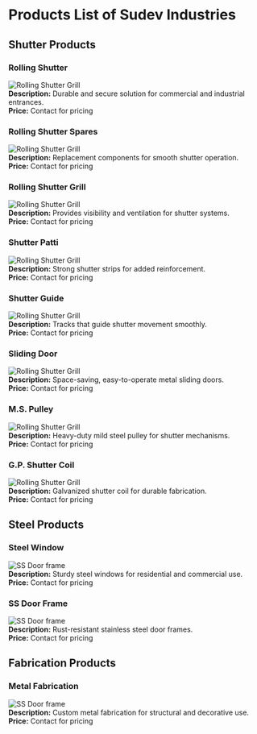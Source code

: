 # Products List of Sudev Industries

## Shutter Products

### Rolling Shutter
![Rolling Shutter Grill](/product/rolling-shutter.webp)  
**Description:** Durable and secure solution for commercial and industrial entrances.  
**Price:** Contact for pricing

### Rolling Shutter Spares
![Rolling Shutter Grill](/product/rolling-shutter-spares.webp)  
**Description:** Replacement components for smooth shutter operation.  
**Price:** Contact for pricing

### Rolling Shutter Grill
![Rolling Shutter Grill](/product/rolling-shutter-grill.webp)  
**Description:** Provides visibility and ventilation for shutter systems.  
**Price:** Contact for pricing

### Shutter Patti
![Rolling Shutter Grill](/product/shutter-patti.webp)  
**Description:** Strong shutter strips for added reinforcement.  
**Price:** Contact for pricing

### Shutter Guide
![Rolling Shutter Grill](/product/shutter-guide.jpeg)  
**Description:** Tracks that guide shutter movement smoothly.  
**Price:** Contact for pricing

### Sliding Door
![Rolling Shutter Grill](/product/sliding-door.jpeg)  
**Description:** Space-saving, easy-to-operate metal sliding doors.  
**Price:** Contact for pricing

### M.S. Pulley
![Rolling Shutter Grill](/product/m-s-pulley.jpeg)  
**Description:** Heavy-duty mild steel pulley for shutter mechanisms.  
**Price:** Contact for pricing

### G.P. Shutter Coil
![Rolling Shutter Grill](/product/g-p-pulley.jpeg)  
**Description:** Galvanized shutter coil for durable fabrication.  
**Price:** Contact for pricing

## Steel Products

### Steel Window
![SS Door frame](/product/steel-window.webp)  
**Description:** Sturdy steel windows for residential and commercial use.  
**Price:** Contact for pricing

### SS Door Frame
![SS Door frame](/product/door-frame.webp)  
**Description:** Rust-resistant stainless steel door frames.  
**Price:** Contact for pricing

## Fabrication Products

### Metal Fabrication
![SS Door frame](/product/fabrication.webp)  
**Description:** Custom metal fabrication for structural and decorative use.  
**Price:** Contact for pricing
